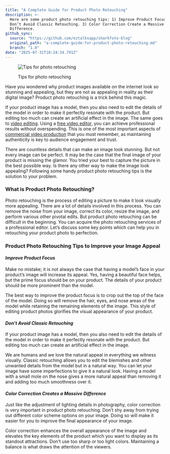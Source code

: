 ```yaml
---
title: "A Complete Guide for Product Photo Retouching"
description: >-
  Here are some product photo retouching tips: 1) Improve Product Focus. 2)
  Don’t Avoid Classic Retouching. 3) Color Correction Create a Massive
  Difference.
github_sync:
  source: "https://github.com/eztalksapp/sharkfoto-blog"
  original_path: "a-complete-guide-for-product-photo-retouching.md"
  branch: "1.0"
date: "2025-07-31T10:24:34.791Z"
---
```


<figure><img src="https://images.unsplash.com/photo-1638344851035-a7aad78d8daf?crop=entropy&#x26;cs=tinysrgb&#x26;fm=jpg&#x26;ixid=MnwxOTcwMjR8MHwxfHNlYXJjaHw2fHxwaG90byUyMHJldG91Y2hpbmd8ZW58MHx8fHwxNjczNjg0NzI5&#x26;ixlib=rb-4.0.3&#x26;q=80" alt="Tips for photo retouching"><figcaption><p>Tips for photo retouching</p></figcaption></figure>

Have you wondered why product images available on the internet look so stunning and appealing, but they are not as appealing in reality as their digital image? Product photo retouching is a trick behind this magic.

If your product image has a model, then you also need to edit the details of the model in order to make it perfectly resonate with the product. But editing too much can create an artificial effect in the image. The same goes to [video editing](https://www.adobe.com/express/feature/video/editor). Using a [free video editor](https://invideo.io/make/online-video-editor/), you can achieve professional results without overspending. This is one of the most important aspects of [commercial video production](https://sensa.digital/commercial-video-company-dubai/) that you must remember, as maintaining authenticity is key to audience engagement and trust.

There are countless details that can make an image look stunning. But not every image can be perfect. It may be the case that the final image of your product is missing the glamor. You tried your best to capture the picture in the best possible way. Is there any other way to make the image look appealing? Following some handy product photo retouching tips is the solution to your problem.

### What is Product Photo Retouching?

Photo retouching is the process of editing a picture to make it look visually more appealing. There are a lot of details involved in this process. You can remove the noise from your image, correct its color, resize the image, and perform various other pivotal edits. But product photo retouching can be difficult in the beginning. You can acquire the photo retouching services of a professional editor. Let’s discuss some key points which can help you in retouching your product photo to perfection.

### Product Photo Retouching Tips to Improve your Image Appeal &#x20;

#### _Improve Product Focus_

Make no mistake; it is not always the case that having a model’s face in your product’s image will increase its appeal. Yes, having a beautiful face helps, but the prime focus should be on your product. The details of your product should be more prominent than the model.

The best way to improve the product focus is to crop out the top of the face of the model. Doing so will remove the hair, eyes, and nose areas of the model while retaining the remaining elements of the image. This style of editing product photos glorifies the visual appearance of your product.

#### _Don’t Avoid Classic Retouching_

If your product image has a model, then you also need to edit the details of the model in order to make it perfectly resonate with the product. But editing too much can create an artificial effect in the image.

We are humans and we love the natural appeal in everything we witness visually. Classic retouching allows you to edit the blemishes and other unwanted details from the model but in a natural way. You can let your image have some imperfections to give it a natural look. Having a model with a small mole on the nose gives a more natural appeal than removing it and adding too much smoothness over it.

#### _Color Correction Creates a Massive Difference_

Just like the adjustment of lighting details in photography, color correction is very important in product photo retouching. Don’t shy away from trying out different color scheme options on your image. Doing so will make it easier for you to improve the final appearance of your image.

Color correction enhances the overall appearance of the image and elevates the key elements of the product which you want to display as its standout attractions. Don’t use too sharp or too light colors. Maintaining a balance is what draws the attention of the viewers.
